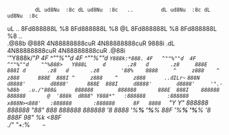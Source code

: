 
                                                                                             
             dL ud8Nu  :8c dL ud8Nu  :8c   ..         dL ud8Nu  :8c dL ud8Nu  :8c            
   uL   ..   8Fd888888L %8 8Fd888888L %8  @L          8Fd888888L %8 8Fd888888L %8      ..    
 .@88b  @88R 4N88888888cuR 4N88888888cuR 9888i   .dL  4N88888888cuR 4N88888888cuR    .@88i   
'"Y888k/"*P  4F   ^""%""d  4F   ^""%""d  `Y888k:*888. 4F   ^""%""d  4F   ^""%""d    ""%888>  
   Y888L     d       .z8   d       .z8     888E  888I d       .z8   d       .z8       '88%   
    8888     ^     z888    ^     z888      888E  888I ^     z888    ^     z888      ..dILr~` 
    `888N        d8888'        d8888'      888E  888I     d8888'        d8888'     '".-%88b  
 .u./"888&      888888        888888       888E  888I    888888        888888       @  '888k 
d888" Y888*"   :888888       :888888      x888N><888'   :888888       :888888      8F   8888 
` "Y   Y"       888888        888888       "88"  888     888888        888888     '8    8888 
                '%**%         '%**%              88F     '%**%         '%**%      '8    888F 
                                                98"                                %k  <88F  
                                              ./"                                   "+:*%`   
                                             ~`                                              
